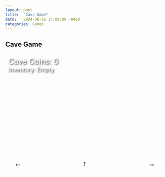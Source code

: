 ```yaml
---
layout: post
title:  "Cave Game"
date:   2024-06-26 17:00:00 -0400
categories: Games
---
```

## Cave Game

<div id="game-container" style="position: relative; width: 100%; height: 400px;">
    <canvas id="gameCanvas" style="width: 100%; height: 100%;"></canvas>
    <div id="score" style="position: absolute; top: 10px; left: 10px; font-size: 24px; color: white; text-shadow: 2px 2px 4px #000000;">Cave Coins: 0</div>
    <div id="inventory" style="position: absolute; top: 40px; left: 10px; font-size: 18px; color: white; text-shadow: 2px 2px 4px #000000;">Inventory: Empty</div>
    <div id="controls" style="position: absolute; bottom: 10px; left: 0; right: 0; display: flex; justify-content: space-between; padding: 10px;">
        <button id="leftBtn" class="control-btn" style="width: 60px; height: 60px; background-color: rgba(255, 255, 255, 0.5); border: none; border-radius: 50%; font-size: 24px;">←</button>
        <button id="jumpBtn" class="control-btn" style="width: 60px; height: 60px; background-color: rgba(255, 255, 255, 0.5); border: none; border-radius: 50%; font-size: 24px;">↑</button>
        <button id="rightBtn" class="control-btn" style="width: 60px; height: 60px; background-color: rgba(255, 255, 255, 0.5); border: none; border-radius: 50%; font-size: 24px;">→</button>
    </div>
</div>

<script>
    document.addEventListener('DOMContentLoaded', function() {
        const canvas = document.getElementById('gameCanvas');
        const ctx = canvas.getContext('2d');
        const scoreElement = document.getElementById('score');
        const inventoryElement = document.getElementById('inventory');

        canvas.width = window.innerWidth;
        canvas.height = window.innerHeight;

        let score = 0;
        let cameraX = 0;
        let inventory = null;

        const cavePerson = {
            x: 150,
            y: canvas.height - 100,
            width: 50,
            height: 100,
            speed: 5,
            jumping: false,
            jumpStrength: 15,
            jumpVelocity: 0
        };

        const homeCave = {
            x: 50,
            y: canvas.height - 200,
            width: 150,
            height: 200
        };

        const foods = [];
        const palmTrees = [];
        const berryBushes = [];
        let coconuts = [];
        let berries = [];

        function generateWorld(startX, endX) {
            for (let x = startX; x < endX; x += 300) {
                if (Math.random() < 0.3) {
                    palmTrees.push({ x: x, y: canvas.height - 250, width: 80, height: 250 });
                }
                if (Math.random() < 0.2) {
                    berryBushes.push({ x: x + 150, y: canvas.height - 120, width: 100, height: 100 });
                }
                if (Math.random() < 0.1) {
                    foods.push({ type: 'steak', x: x + 200, y: canvas.height - 50, width: 60, height: 40, value: 5 });
                }
            }
        }

        generateWorld(homeCave.x + homeCave.width, canvas.width * 2);

        function drawCavePerson() {
            ctx.save();
            ctx.translate(cavePerson.x - cameraX, cavePerson.y);

            // Body
            ctx.fillStyle = '#8B4513';
            ctx.fillRect(0, 20, cavePerson.width, cavePerson.height - 20);

            // Head
            ctx.fillStyle = '#DEB887';
            ctx.beginPath();
            ctx.arc(cavePerson.width / 2, 20, 20, 0, Math.PI * 2);
            ctx.fill();

            // Eyes
            ctx.fillStyle = 'white';
            ctx.beginPath();
            ctx.arc(cavePerson.width / 2 - 7, 15, 5, 0, Math.PI * 2);
            ctx.arc(cavePerson.width / 2 + 7, 15, 5, 0, Math.PI * 2);
            ctx.fill();
            ctx.fillStyle = 'black';
            ctx.beginPath();
            ctx.arc(cavePerson.width / 2 - 7, 15, 2, 0, Math.PI * 2);
            ctx.arc(cavePerson.width / 2 + 7, 15, 2, 0, Math.PI * 2);
            ctx.fill();

            // Mouth
            ctx.beginPath();
            ctx.arc(cavePerson.width / 2, 28, 8, 0, Math.PI);
            ctx.stroke();

            // Clothes
            ctx.fillStyle = '#A52A2A';
            ctx.fillRect(0, 60, cavePerson.width, 40);

            // Draw held item
            if (inventory) {
                ctx.fillStyle = inventory === 'steak' ? '#8B0000' : inventory === 'coconut' ? '#8B4513' : '#8E4585';
                ctx.beginPath();
                ctx.arc(cavePerson.width + 10, cavePerson.height / 2, 10, 0, Math.PI * 2);
                ctx.fill();
            }

            ctx.restore();
        }

        function drawFoods() {
            foods.forEach(food => {
                if (food && food.type === 'steak') {
                    ctx.save();
                    ctx.translate(food.x - cameraX, food.y);

                    // Steak body
                    ctx.fillStyle = '#8B0000';
                    ctx.beginPath();
                    ctx.moveTo(0, 10);
                    ctx.bezierCurveTo(0, 0, food.width, 0, food.width, 10);
                    ctx.bezierCurveTo(food.width, food.height, 0, food.height, 0, 10);
                    ctx.fill();

                    // Fat marbling
                    ctx.strokeStyle = '#FFA07A';
                    ctx.lineWidth = 2;
                    ctx.beginPath();
                    ctx.moveTo(10, 15);
                    ctx.bezierCurveTo(20, 10, 30, 20, 40, 15);
                    ctx.stroke();

                    // Grill marks
                    ctx.strokeStyle = '#4B0000';
                    ctx.lineWidth = 3;
                    ctx.beginPath();
                    ctx.moveTo(5, 5);
                    ctx.lineTo(food.width - 5, 5);
                    ctx.moveTo(5, food.height - 10);
                    ctx.lineTo(food.width - 5, food.height - 10);
                    ctx.stroke();

                    ctx.restore();
                }
            });
        }

        function drawPalmTrees() {
            palmTrees.forEach(tree => {
                if (tree) {
                    ctx.save();
                    ctx.translate(tree.x - cameraX, tree.y);
                    // Trunk
                    ctx.fillStyle = '#8B4513';
                    ctx.fillRect(tree.width / 2 - 10, 0, 20, tree.height);
                    // Leaves
                    ctx.fillStyle = '#228B22';
                    for (let i = 0; i < 5; i++) {
                        ctx.save();
                        ctx.translate(tree.width / 2, 0);
                        ctx.rotate((i * Math.PI * 2) / 5);
                        ctx.beginPath();
                        ctx.moveTo(0, 0);
                        ctx.lineTo(-30, -100);
                        ctx.lineTo(30, -100);
                        ctx.closePath();
                        ctx.fill();
                        ctx.restore();
                    }
                    ctx.restore();
                }
            });
        }

        function drawBerryBushes() {
            berryBushes.forEach(bush => {
                if (bush) {
                    ctx.save();
                    ctx.translate(bush.x - cameraX, bush.y);
                    // Branches
                    ctx.strokeStyle = '#8B4513';
                    ctx.lineWidth = 5;
                    for (let i = 0; i < 3; i++) {
                        ctx.beginPath();
                        ctx.moveTo(bush.width / 2, bush.height);
                        ctx.quadraticCurveTo(
                            (i - 1) * 30,
                            bush.height / 2,
                            i * 30,
                            0
                        );
                        ctx.stroke();
                    }
                    // Leaves
                    ctx.fillStyle = '#228B22';
                    ctx.beginPath();
                    ctx.arc(bush.width / 2, 0, bush.width / 2, 0, Math.PI * 2);
                    ctx.fill();
                    ctx.restore();
                }
            });
        }

        function drawCoconuts() {
            ctx.fillStyle = '#8B4513';
            coconuts.forEach(coconut => {
                if (coconut) {
                    ctx.beginPath();
                    ctx.arc(coconut.x - cameraX, coconut.y, 15, 0, Math.PI * 2);
                    ctx.fill();
                    // Add some texture
                    ctx.fillStyle = '#6B3E23';
                    ctx.beginPath();
                    ctx.arc(coconut.x - cameraX - 5, coconut.y - 5, 3, 0, Math.PI * 2);
                    ctx.arc(coconut.x - cameraX + 5, coconut.y + 5, 3, 0, Math.PI * 2);
                    ctx.fill();
                }
            });
        }

        function drawBerries() {
            ctx.fillStyle = '#8E4585';
            berries.forEach(berry => {
                if (berry) {
                    ctx.beginPath();
                    ctx.arc(berry.x - cameraX, berry.y, 5, 0, Math.PI * 2);
                    ctx.fill();
                }
            });
        }

        function drawHomeCave() {
            ctx.fillStyle = '#4B3621';
            ctx.beginPath();
            ctx.moveTo(homeCave.x - cameraX, canvas.height);
            ctx.lineTo(homeCave.x - cameraX, homeCave.y);
            ctx.quadraticCurveTo(homeCave.x - cameraX + homeCave.width / 2, homeCave.y - 50, homeCave.x - cameraX + homeCave.width, homeCave.y);
            ctx.lineTo(homeCave.x - cameraX + homeCave.width, canvas.height);
            ctx.fill();
        }

        function update() {
            // Move cave person
            if (keys.ArrowLeft) cavePerson.x -= cavePerson.speed;
            if (keys.ArrowRight) cavePerson.x += cavePerson.speed;

            // Camera follows cave person
            cameraX = cavePerson.x - canvas.width / 3;

            // Handle jumping
            if (keys.ArrowUp && !cavePerson.jumping) {
                cavePerson.jumping = true;
                cavePerson.jumpVelocity = -cavePerson.jumpStrength;
            }

            if (cavePerson.jumping) {
                cavePerson.y += cavePerson.jumpVelocity;
                cavePerson.jumpVelocity += 0.8; // Gravity

                if (cavePerson.y > canvas.height - cavePerson.height) {
                    cavePerson.y = canvas.height - cavePerson.height;
                    cavePerson.jumping = false;
                }
            }

            // Generate more world as we move right
            if (palmTrees.length > 0 && cavePerson.x + canvas.width > palmTrees[palmTrees.length - 1].x) {
                generateWorld(palmTrees[palmTrees.length - 1].x, palmTrees[palmTrees.length - 1].x + canvas.width);
            }

            // Update coconuts
            coconuts.forEach(coconut => {
                if (coconut) {
                    coconut.y += 2;
                    if (coconut.y > canvas.height) {
                        coconut.y = canvas.height - 20;
                    }
                }
            });

            // Randomly drop coconuts
            palmTrees.forEach(tree => {
                if (tree && Math.random() < 0.001) {
                    coconuts.push({ x: tree.x + tree.width / 2, y: tree.y });
                }
            });

            // Randomly drop berries
            berryBushes.forEach(bush => {
                if (bush && Math.random() < 0.005) {
                    berries.push({ x: bush.x + Math.random() * bush.width, y: bush.y });
                }
            });

            // Update berries
            berries = berries.filter(berry => {
                if (berry) {
                    berry.y += 1;
                    return berry.y <= canvas.height;
                }
                return false;
            });

            // Check for food collection
            if (!inventory) {
                foods.concat(coconuts, berries).forEach(food => {
                    if (food &&
                        cavePerson.x < food.x + (food.width || 30) &&
                        cavePerson.x + cavePerson.width > food.x &&
                        cavePerson.y < food.y + (food.height || 30) &&
                        cavePerson.y + cavePerson.height > food.y
                    ) {
                        inventory = food.type || (coconuts.includes(food) ? 'coconut' : 'berry');
                        inventoryElement.textContent = `Inventory: ${inventory}`;
                        if (food.type === 'steak') {
                            foods = foods.filter(f => f !== food);
                        } else {
                            coconuts = coconuts.filter(c => c !== food);
                            berries = berries.filter(b => b !== food);
                        }
                    }
                });
            }

            // Check for home cave delivery
            if (inventory &&
                cavePerson.x < homeCave.x + homeCave.width &&
                cavePerson.x + cavePerson.width > homeCave.x &&
                cavePerson.y < homeCave.y + homeCave.height &&
                cavePerson.y + cavePerson.height > homeCave.y
            ) {
                score += inventory === 'steak' ? 5 : inventory === 'coconut' ? 10 : 1;
                scoreElement.textContent = `Cave Coins: ${score}`;
                inventory = null;
                inventoryElement.textContent = 'Inventory: Empty';
            }
        }

        function draw() {
            ctx.clearRect(0, 0, canvas.width, canvas.height);
            drawHomeCave();
            drawPalmTrees();
            drawBerryBushes();
            drawFoods();
            drawCoconuts();
            drawBerries();
            drawCavePerson();
        }

        function gameLoop() {
            update();
            draw();
            requestAnimationFrame(gameLoop);
        }

        const keys = {};
        window.addEventListener('keydown', e => keys[e.code] = true);
        window.addEventListener('keyup', e => keys[e.code] = false);

        const leftBtn = document.getElementById('leftBtn');
        const jumpBtn = document.getElementById('jumpBtn');
        const rightBtn = document.getElementById('rightBtn');

        // Make sure to include the touch control event listeners at the end:
        const leftBtn = document.getElementById('leftBtn');
        const jumpBtn = document.getElementById('jumpBtn');
        const rightBtn = document.getElementById('rightBtn');

        leftBtn.addEventListener('touchstart', () => keys.ArrowLeft = true);
        leftBtn.addEventListener('touchend', () => keys.ArrowLeft = false);
        rightBtn.addEventListener('touchstart', () => keys.ArrowRight = true);
        rightBtn.addEventListener('touchend', () => keys.ArrowRight = false);
        jumpBtn.addEventListener('touchstart', () => keys.ArrowUp = true);
        jumpBtn.addEventListener('touchend', () => keys.ArrowUp = false);

        // Prevent default touch behavior
        document.addEventListener('touchmove', (e) => e.preventDefault(), { passive: false });

        gameLoop();
    });
</script>
